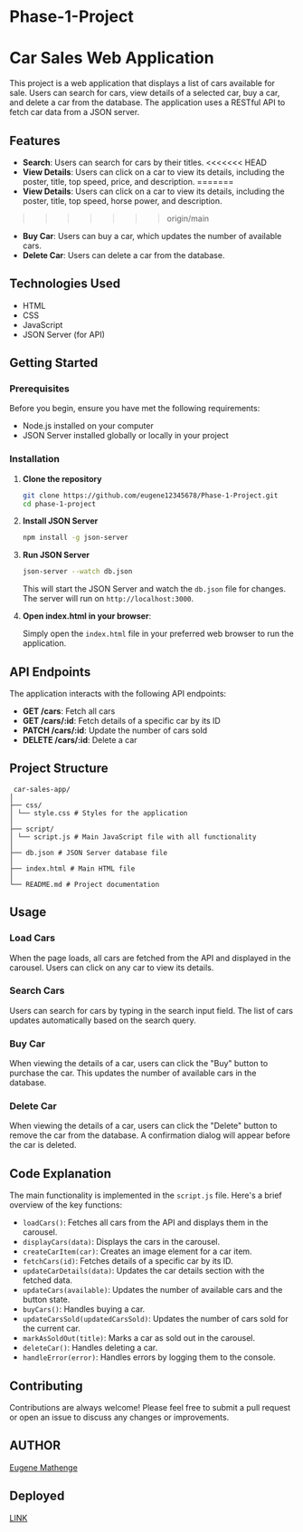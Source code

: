 # Phase-1-Project
# Car Sales Web Application

This project is a web application that displays a list of cars available for sale. Users can search for cars, view details of a selected car, buy a car, and delete a car from the database. The application uses a RESTful API to fetch car data from a JSON server.

## Features

- **Search**: Users can search for cars by their titles.
<<<<<<< HEAD
- **View Details**: Users can click on a car to view its details, including the poster, title, top speed, price, and description.
=======
- **View Details**: Users can click on a car to view its details, including the poster, title, top speed, horse power, and description.
>>>>>>> origin/main
- **Buy Car**: Users can buy a car, which updates the number of available cars.
- **Delete Car**: Users can delete a car from the database.

## Technologies Used

- HTML
- CSS
- JavaScript
- JSON Server (for API)

## Getting Started

### Prerequisites

Before you begin, ensure you have met the following requirements:

- Node.js installed on your computer
- JSON Server installed globally or locally in your project

### Installation

1. **Clone the repository**

    ```bash
    git clone https://github.com/eugene12345678/Phase-1-Project.git
    cd phase-1-project
    ```

2. **Install JSON Server**

    ```bash
    npm install -g json-server
    ```

3. **Run JSON Server**

    ```bash
    json-server --watch db.json
    ```

    This will start the JSON Server and watch the `db.json` file for changes. The server will run on `http://localhost:3000`.

4. **Open index.html in your browser**:

    Simply open the `index.html` file in your preferred web browser to run the application.

## API Endpoints

The application interacts with the following API endpoints:

- **GET /cars**: Fetch all cars
- **GET /cars/:id**: Fetch details of a specific car by its ID
- **PATCH /cars/:id**: Update the number of cars sold
- **DELETE /cars/:id**: Delete a car

## Project Structure
```
 car-sales-app/
│
├── css/
│ └── style.css # Styles for the application
│
├── script/
│ └── script.js # Main JavaScript file with all functionality
│
├── db.json # JSON Server database file
│
├── index.html # Main HTML file
│
└── README.md # Project documentation
```
## Usage

### Load Cars

When the page loads, all cars are fetched from the API and displayed in the carousel. Users can click on any car to view its details.

### Search Cars

Users can search for cars by typing in the search input field. The list of cars updates automatically based on the search query.

### Buy Car

When viewing the details of a car, users can click the "Buy" button to purchase the car. This updates the number of available cars in the database.

### Delete Car

When viewing the details of a car, users can click the "Delete" button to remove the car from the database. A confirmation dialog will appear before the car is deleted.

## Code Explanation

The main functionality is implemented in the `script.js` file. Here's a brief overview of the key functions:

- `loadCars()`: Fetches all cars from the API and displays them in the carousel.
- `displayCars(data)`: Displays the cars in the carousel.
- `createCarItem(car)`: Creates an image element for a car item.
- `fetchCars(id)`: Fetches details of a specific car by its ID.
- `updateCarDetails(data)`: Updates the car details section with the fetched data.
- `updateCars(available)`: Updates the number of available cars and the button state.
- `buyCars()`: Handles buying a car.
- `updateCarsSold(updatedCarsSold)`: Updates the number of cars sold for the current car.
- `markAsSoldOut(title)`: Marks a car as sold out in the carousel.
- `deleteCar()`: Handles deleting a car.
- `handleError(error)`: Handles errors by logging them to the console.

## Contributing

Contributions are always welcome! Please feel free to submit a pull request or open an issue to discuss any changes or improvements.

## AUTHOR
[Eugene Mathenge](https://github.com/dashboard)
## Deployed
[LINK](https://phase-1-project-one-zeta.vercel.app/)



